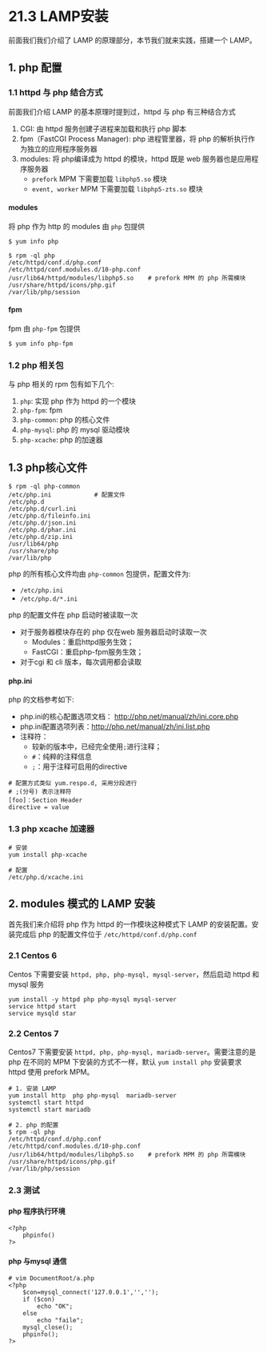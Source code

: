 # 21.3 LAMP安装
前面我们我们介绍了 LAMP 的原理部分，本节我们就来实践，搭建一个 LAMP。


## 1. php 配置
### 1.1 httpd 与 php 结合方式
前面我们介绍 LAMP 的基本原理时提到过，httpd 与 php 有三种结合方式
1. CGI: 由 httpd 服务创建子进程来加载和执行 php 脚本
2. fpm（FastCGI Process Manager): php 进程管里器，将 php 的解析执行作为独立的应用程序服务器
3. modules: 将 php编译成为 httpd 的模块，httpd 既是 web 服务器也是应用程序服务器
    - `prefork` MPM 下需要加载 `libphp5.so` 模块
    - `event, worker` MPM 下需要加载 `libphp5-zts.so` 模块

#### modules
将 php 作为 http 的 modules 由 `php` 包提供  
```
$ yum info php

$ rpm -ql php
/etc/httpd/conf.d/php.conf
/etc/httpd/conf.modules.d/10-php.conf
/usr/lib64/httpd/modules/libphp5.so    # prefork MPM 的 php 所需模块
/usr/share/httpd/icons/php.gif
/var/lib/php/session
```

#### fpm
fpm 由 `php-fpm` 包提供
```
$ yum info php-fpm
```

### 1.2 php 相关包
与 php 相关的 rpm 包有如下几个:
1. `php`: 实现 php 作为 httpd 的一个模块
2. `php-fpm`: fpm
3. `php-common`: php 的核心文件
4. `php-mysql`: php 的 mysql 驱动模块
5. `php-xcache`: php 的加速器

## 1.3 php核心文件
```
$ rpm -ql php-common
/etc/php.ini            # 配置文件
/etc/php.d
/etc/php.d/curl.ini
/etc/php.d/fileinfo.ini
/etc/php.d/json.ini
/etc/php.d/phar.ini
/etc/php.d/zip.ini
/usr/lib64/php
/usr/share/php
/var/lib/php
```
php 的所有核心文件均由 `php-common` 包提供，配置文件为:
- `/etc/php.ini`
- `/etc/php.d/*.ini`

php 的配置文件在 php 启动时被读取一次
- 对于服务器模块存在的 php 仅在web 服务器启动时读取一次
    - Modules：重启httpd服务生效；
    - FastCGI：重启php-fpm服务生效；
- 对于cgi 和 cli 版本，每次调用都会读取

#### php.ini
php 的文档参考如下:
- php.ini的核心配置选项文档：  http://php.net/manual/zh/ini.core.php
- php.ini配置选项列表：http://php.net/manual/zh/ini.list.php
- 注释符：
    - 较新的版本中，已经完全使用`;`进行注释；
    - `#`：纯粹的注释信息
    - `;`：用于注释可启用的directive

```
# 配置方式类似 yum.respo.d, 采用分段进行
# ;(分号) 表示注释符
[foo]：Section Header
directive = value
```

### 1.3 php xcache 加速器
```
# 安装
yum install php-xcache

# 配置
/etc/php.d/xcache.ini
```

## 2. modules 模式的 LAMP 安装
首先我们来介绍将 php 作为 httpd 的一作模块这种模式下 LAMP 的安装配置。安装完成后 php 的配置文件位于 `/etc/httpd/conf.d/php.conf`

### 2.1 Centos 6
Centos 下需要安装 `httpd, php, php-mysql, mysql-server`，然后启动 httpd 和 mysql 服务

```
yum install -y httpd php php-mysql mysql-server
service httpd start
service mysqld star
```

### 2.2 Centos 7
Centos7 下需要安装 `httpd, php, php-mysql, mariadb-server`。需要注意的是 php 在不同的 MPM 下安装的方式不一样，默认 `yum install php` 安装要求 httpd 使用 prefork MPM。

```
# 1. 安装 LAMP
yum install http  php php-mysql  mariadb-server
systemctl start httpd
systemctl start mariadb

# 2. php 的配置
$ rpm -ql php
/etc/httpd/conf.d/php.conf
/etc/httpd/conf.modules.d/10-php.conf
/usr/lib64/httpd/modules/libphp5.so    # prefork MPM 的 php 所需模块
/usr/share/httpd/icons/php.gif
/var/lib/php/session

```

### 2.3 测试
#### php 程序执行环境
```
<?php
    phpinfo()
?>
```

#### php 与mysql 通信
```
# vim DocumentRoot/a.php
<?php
    $con=mysql_connect('127.0.0.1','','');
    if ($con)
        echo "OK";
    else
        echo "faile";
    mysql_close();
    phpinfo();
?>
```

